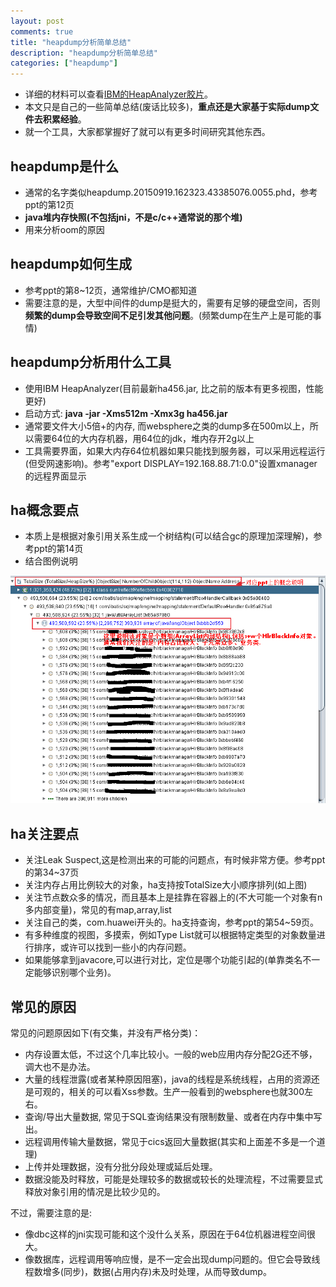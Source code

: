 ```yaml
---
layout: post
comments: true
title: "heapdump分析简单总结"
description: "heapdump分析简单总结"
categories: ["heapdump"]
---
```


* 详细的材料可以查看[IBM的HeapAnalyzer胶片](https://issuu.com/sadybaez/docs/heapanalyzer13wste0921)。
* 本文只是自己的一些简单总结(废话比较多)，**重点还是大家基于实际dump文件去积累经验**。
* 就一个工具，大家都掌握好了就可以有更多时间研究其他东西。

## heapdump是什么

* 通常的名字类似heapdump.20150919.162323.43385076.0055.phd，参考ppt的第12页
* **java堆内存快照(不包括jni，不是c/c++通常说的那个堆)**
* 用来分析oom的原因

## heapdump如何生成

* 参考ppt的第8~12页，通常维护/CMO都知道
* 需要注意的是，大型中间件的dump是挺大的，需要有足够的硬盘空间，否则**频繁的dump会导致空间不足引发其他问题**。(频繁dump在生产上是可能的事情)

## heapdump分析用什么工具

* 使用IBM HeapAnalyzer(目前最新ha456.jar, 比之前的版本有更多视图，性能更好)
* 启动方式: **java -jar -Xms512m -Xmx3g ha456.jar**
* 通常要文件大小5倍+的内存, 而websphere之类的dump多在500m以上，所以需要64位的大内存机器，用64位的jdk，堆内存开2g以上
* 工具需要界面，如果大内存64位机器如果只能找到服务器，可以采用远程运行(但受网速影响)。参考"export DISPLAY=192.168.88.71:0.0"设置xmanager的远程界面显示

## ha概念要点

* 本质上是根据对象引用关系生成一个树结构(可以结合gc的原理加深理解)，参考ppt的第14页
* 结合图例说明

![图例说明](/assets/images/2016/heapdump1.png)

## ha关注要点

* 关注Leak Suspect,这是检测出来的可能的问题点，有时候非常方便。参考ppt的第34~37页
* 关注内存占用比例较大的对象，ha支持按TotalSize大小顺序排列(如上图)
* 关注节点数众多的情况，而且基本上是挂靠在容器上的(不大可能一个对象有n多内部变量)，常见的有map,array,list
* 关注自己的类，com.huawei开头的。ha支持查询，参考ppt的第54~59页。
* 有多种维度的视图，多摸索，例如Type List就可以根据特定类型的对象数量进行排序，或许可以找到一些小的内存问题。
* 如果能够拿到javacore,可以进行对比，定位是哪个功能引起的(单靠类名不一定能够识别哪个业务)。

## 常见的原因

常见的问题原因如下(有交集，并没有严格分类)：

* 内存设置太低，不过这个几率比较小。一般的web应用内存分配2G还不够，调大也不是办法。
* 大量的线程泄露(或者某种原因阻塞)，java的线程是系统线程，占用的资源还是可观的，相关的可以看Xss参数。生产一般看到的websphere也就300左右。
* 查询/导出大量数据, 常见于SQL查询结果没有限制数量、或者在内存中集中写出。
* 远程调用传输大量数据，常见于cics返回大量数据(其实和上面差不多是一个道理)
* 上传并处理数据，没有分批分段处理或延后处理。
* 数据没能及时释放，可能是处理较多的数据或较长的处理流程，不过需要显式释放对象引用的情况是比较少见的。

不过，需要注意的是:

* 像dbc这样的jni实现可能和这个没什么关系，原因在于64位机器进程空间很大。
* 像数据库，远程调用等响应慢，是不一定会出现dump问题的。但它会导致线程数增多(同步)，数据(占用内存)未及时处理，从而导致dump。
